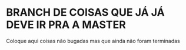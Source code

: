 # BRANCH DE COISAS QUE JÁ JÁ DEVE IR PRA A MASTER
Coloque aqui coisas não bugadas mas que ainda não foram terminadas

